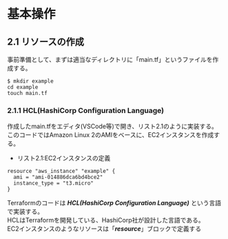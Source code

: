 # 基本操作

## 2.1 リソースの作成
事前準備として、まずは適当なディレクトリに「main.tf」というファイルを作成する。
```
$ mkdir example
cd example
touch main.tf
```

### 2.1.1 HCL(HashiCorp Configuration Language)
作成したmain.tfをエディタ(VSCode等)で開き、リスト2.1のように実装する。<br />
このコードではAmazon Linux 2のAMIをベースに、EC2インスタンスを作成する。
- リスト2.1:EC2インスタンスの定義
```
resource "aws_instance" "example" {
  ami = "ami-014886dca6bd4bce2"
  instance_type = "t3.micro"
}
```
Terraformのコードは ***HCL(HashiCorp Configuration Language)*** という言語で実装する。<br />
HCLはTerraformを開発している、HashiCorp社が設計した言語である。<br />
EC2インスタンスのようなリソースは「***resource***」ブロックで定義する
